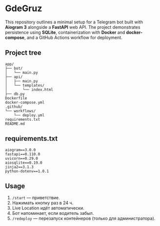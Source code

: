 # GdeGruz

This repository outlines a minimal setup for a Telegram bot built with **Aiogram 3** alongside a **FastAPI** web API. The project demonstrates persistence using **SQLite**, containerization with **Docker** and **docker-compose**, and a GitHub Actions workflow for deployment.

## Project tree

```text
app/
├── bot/
│   └── main.py
├── api/
│   ├── main.py
│   └── templates/
│       └── index.html
├── db.py
Dockerfile
docker-compose.yml
.github/
└── workflows/
    └── deploy.yml
requirements.txt
README.md
```

## requirements.txt

```text
aiogram==3.0.0
fastapi==0.110.0
uvicorn==0.29.0
aiosqlite==0.19.0
jinja2==3.1.3
python-dotenv==1.0.1
```

## Usage

1. `/start` — приветствие.
2. Нажимать кнопку раз в 24 ч.
3. Live Location идёт автоматически.
4. Бот напоминает, если водитель забыл.
5. `/redeploy` — перезапуск контейнеров (только для администратора).
